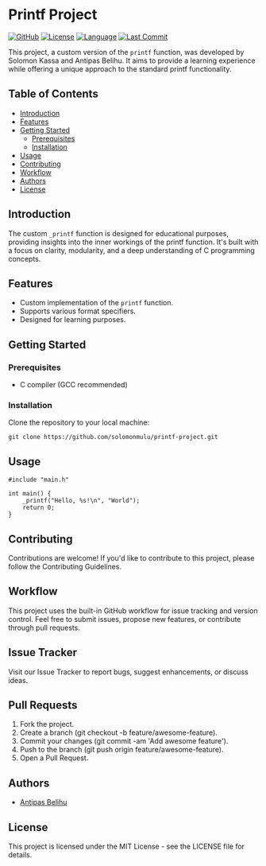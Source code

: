 # Printf Project

[![GitHub](https://img.shields.io/badge/GitHub-solomonmulu/printf-<COLOR>?style=flat-square)](https://github.com/solomonmulu/printf)
[![License](https://img.shields.io/badge/License-MIT-blue.svg)](LICENSE)
[![Language](https://img.shields.io/badge/Language-c-brightgreen)]()
[![Last Commit](https://img.shields.io/github/last-commit/solomonmulu/printf)]()

This project, a custom version of the `printf` function, was developed by Solomon Kassa and Antipas Belihu. It aims to provide a learning experience while offering a unique approach to the standard printf functionality.

## Table of Contents

- [Introduction](#introduction)
- [Features](#features)
- [Getting Started](#getting-started)
  - [Prerequisites](#prerequisites)
  - [Installation](#installation)
- [Usage](#usage)
- [Contributing](#contributing)
- [Workflow](#workflow)
- [Authors](#authors)
- [License](#license)

## Introduction

The custom `_printf` function is designed for educational purposes, providing insights into the inner workings of the printf function. It's built with a focus on clarity, modularity, and a deep understanding of C programming concepts.

## Features

- Custom implementation of the `printf` function.
- Supports various format specifiers.
- Designed for learning purposes.

## Getting Started

### Prerequisites

- C compiler (GCC recommended)

### Installation

Clone the repository to your local machine:

```
git clone https://github.com/solomonmulu/printf-project.git
```
## Usage

```
#include "main.h"

int main() {
    _printf("Hello, %s!\n", "World");
    return 0;
}

```
## Contributing
Contributions are welcome! If you'd like to contribute to this project, please follow the Contributing Guidelines.

## Workflow
This project uses the built-in GitHub workflow for issue tracking and version control. Feel free to submit issues, propose new features, or contribute through pull requests.

## Issue Tracker
Visit our Issue Tracker to report bugs, suggest enhancements, or discuss ideas.

## Pull Requests
1. Fork the project.
2. Create a branch (git checkout -b feature/awesome-feature).
3. Commit your changes (git commit -am 'Add awesome feature').
4. Push to the branch (git push origin feature/awesome-feature).
5. Open a Pull Request.

## Authors
- [Antipas Belihu](https://github.com/AntipasG/)
## License
This project is licensed under the MIT License - see the LICENSE file for details.
